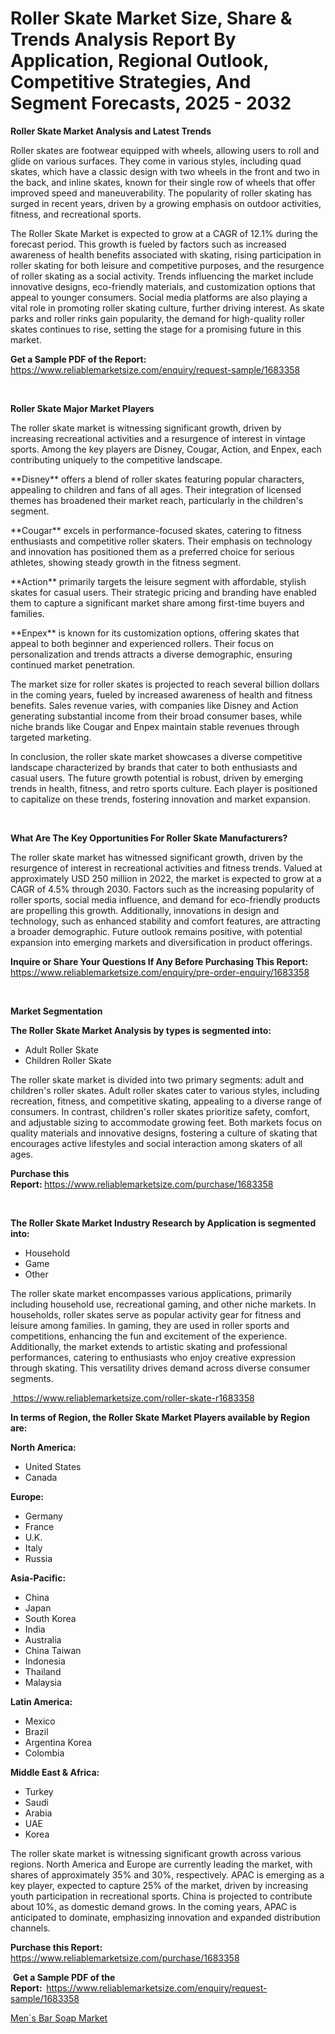 <p><h1>Roller Skate Market Size, Share & Trends Analysis Report By Application, Regional Outlook, Competitive Strategies, And Segment Forecasts, 2025 - 2032</h1></p><p><strong>Roller Skate Market Analysis and Latest Trends</strong></p>
<p><p>Roller skates are footwear equipped with wheels, allowing users to roll and glide on various surfaces. They come in various styles, including quad skates, which have a classic design with two wheels in the front and two in the back, and inline skates, known for their single row of wheels that offer improved speed and maneuverability. The popularity of roller skating has surged in recent years, driven by a growing emphasis on outdoor activities, fitness, and recreational sports.</p><p>The Roller Skate Market is expected to grow at a CAGR of 12.1% during the forecast period. This growth is fueled by factors such as increased awareness of health benefits associated with skating, rising participation in roller skating for both leisure and competitive purposes, and the resurgence of roller skating as a social activity. Trends influencing the market include innovative designs, eco-friendly materials, and customization options that appeal to younger consumers. Social media platforms are also playing a vital role in promoting roller skating culture, further driving interest. As skate parks and roller rinks gain popularity, the demand for high-quality roller skates continues to rise, setting the stage for a promising future in this market.</p></p>
<p><strong>Get a Sample PDF of the Report:&nbsp;</strong> <a href="https://www.reliablemarketsize.com/enquiry/request-sample/1683358?utm_campaign=3248&utm_medium=2&utm_source=Github&utm_content=ia&utm_term=26032025&utm_id=roller-skate">https://www.reliablemarketsize.com/enquiry/request-sample/1683358</a></p>
<p>&nbsp;</p>
<p><strong>Roller Skate Major Market Players</strong></p>
<p><p>The roller skate market is witnessing significant growth, driven by increasing recreational activities and a resurgence of interest in vintage sports. Among the key players are Disney, Cougar, Action, and Enpex, each contributing uniquely to the competitive landscape.</p><p>**Disney** offers a blend of roller skates featuring popular characters, appealing to children and fans of all ages. Their integration of licensed themes has broadened their market reach, particularly in the children's segment.</p><p>**Cougar** excels in performance-focused skates, catering to fitness enthusiasts and competitive roller skaters. Their emphasis on technology and innovation has positioned them as a preferred choice for serious athletes, showing steady growth in the fitness segment.</p><p>**Action** primarily targets the leisure segment with affordable, stylish skates for casual users. Their strategic pricing and branding have enabled them to capture a significant market share among first-time buyers and families.</p><p>**Enpex** is known for its customization options, offering skates that appeal to both beginner and experienced rollers. Their focus on personalization and trends attracts a diverse demographic, ensuring continued market penetration.</p><p>The market size for roller skates is projected to reach several billion dollars in the coming years, fueled by increased awareness of health and fitness benefits. Sales revenue varies, with companies like Disney and Action generating substantial income from their broad consumer bases, while niche brands like Cougar and Enpex maintain stable revenues through targeted marketing.</p><p>In conclusion, the roller skate market showcases a diverse competitive landscape characterized by brands that cater to both enthusiasts and casual users. The future growth potential is robust, driven by emerging trends in health, fitness, and retro sports culture. Each player is positioned to capitalize on these trends, fostering innovation and market expansion.</p></p>
<p>&nbsp;</p>
<p><strong>What Are The Key Opportunities For Roller Skate Manufacturers?</strong></p>
<p><p>The roller skate market has witnessed significant growth, driven by the resurgence of interest in recreational activities and fitness trends. Valued at approximately USD 250 million in 2022, the market is expected to grow at a CAGR of 4.5% through 2030. Factors such as the increasing popularity of roller sports, social media influence, and demand for eco-friendly products are propelling this growth. Additionally, innovations in design and technology, such as enhanced stability and comfort features, are attracting a broader demographic. Future outlook remains positive, with potential expansion into emerging markets and diversification in product offerings.</p></p>
<p><strong>Inquire or Share Your Questions If Any Before Purchasing This Report:</strong> <a href="https://www.reliablemarketsize.com/enquiry/pre-order-enquiry/1683358?utm_campaign=3248&utm_medium=2&utm_source=Github&utm_content=ia&utm_term=26032025&utm_id=roller-skate">https://www.reliablemarketsize.com/enquiry/pre-order-enquiry/1683358</a></p>
<p>&nbsp;</p>
<p><strong>Market Segmentation</strong></p>
<p><strong>The Roller Skate Market Analysis by types is segmented into:</strong></p>
<p><ul><li>Adult Roller Skate</li><li>Children Roller Skate</li></ul></p>
<p><p>The roller skate market is divided into two primary segments: adult and children's roller skates. Adult roller skates cater to various styles, including recreation, fitness, and competitive skating, appealing to a diverse range of consumers. In contrast, children's roller skates prioritize safety, comfort, and adjustable sizing to accommodate growing feet. Both markets focus on quality materials and innovative designs, fostering a culture of skating that encourages active lifestyles and social interaction among skaters of all ages.</p></p>
<p><strong>Purchase this Report:&nbsp;</strong><a href="https://www.reliablemarketsize.com/purchase/1683358?utm_campaign=3248&utm_medium=2&utm_source=Github&utm_content=ia&utm_term=26032025&utm_id=roller-skate">https://www.reliablemarketsize.com/purchase/1683358</a></p>
<p>&nbsp;</p>
<p><strong>The Roller Skate Market Industry Research by Application is segmented into:</strong></p>
<p><ul><li>Household</li><li>Game</li><li>Other</li></ul></p>
<p><p>The roller skate market encompasses various applications, primarily including household use, recreational gaming, and other niche markets. In households, roller skates serve as popular activity gear for fitness and leisure among families. In gaming, they are used in roller sports and competitions, enhancing the fun and excitement of the experience. Additionally, the market extends to artistic skating and professional performances, catering to enthusiasts who enjoy creative expression through skating. This versatility drives demand across diverse consumer segments.</p></p>
<p><a href="https://www.reliablemarketsize.com/roller-skate-r1683358?utm_campaign=3248&utm_medium=2&utm_source=Github&utm_content=ia&utm_term=26032025&utm_id=roller-skate">&nbsp;https://www.reliablemarketsize.com/roller-skate-r1683358</a></p>
<p><strong>In terms of Region, the Roller Skate Market Players available by Region are:</strong></p>
<p>
    <p> <strong> North America: </strong>
        <ul>
            <li>United States</li>
            <li>Canada</li>
        </ul>
        </p> 
    <p> <strong> Europe: </strong>
        <ul>
            <li>Germany</li>
            <li>France</li>
            <li>U.K.</li>
            <li>Italy</li>
            <li>Russia</li>
        </ul>
        </p> 
    <p> <strong> Asia-Pacific: </strong>
        <ul>
            <li>China</li>
            <li>Japan</li>
            <li>South Korea</li>
            <li>India</li>
            <li>Australia</li>
            <li>China Taiwan</li>
            <li>Indonesia</li>
            <li>Thailand</li>
            <li>Malaysia</li>
        </ul>
        </p> 
    <p> <strong> Latin America: </strong>
        <ul>
            <li>Mexico</li>
            <li>Brazil</li>
            <li>Argentina Korea</li>
            <li>Colombia</li>
        </ul>
        </p> 
    <p> <strong> Middle East & Africa: </strong>
        <ul>
            <li>Turkey</li>
            <li>Saudi</li>
            <li>Arabia</li>
            <li>UAE</li>
            <li>Korea</li>
        </ul>
    </p>
    </p>
<p><p>The roller skate market is witnessing significant growth across various regions. North America and Europe are currently leading the market, with shares of approximately 35% and 30%, respectively. APAC is emerging as a key player, expected to capture 25% of the market, driven by increasing youth participation in recreational sports. China is projected to contribute about 10%, as domestic demand grows. In the coming years, APAC is anticipated to dominate, emphasizing innovation and expanded distribution channels.</p></p>
<p><strong>Purchase this Report: </strong><a href="https://www.reliablemarketsize.com/purchase/1683358?utm_campaign=3248&utm_medium=2&utm_source=Github&utm_content=ia&utm_term=26032025&utm_id=roller-skate">https://www.reliablemarketsize.com/purchase/1683358</a></p>
<p>&nbsp;<strong>Get a Sample PDF of the Report:&nbsp;&nbsp;</strong><a href="https://www.reliablemarketsize.com/enquiry/request-sample/1683358?utm_campaign=3248&utm_medium=2&utm_source=Github&utm_content=ia&utm_term=26032025&utm_id=roller-skate">https://www.reliablemarketsize.com/enquiry/request-sample/1683358</a></p>
<p><strong></strong></p>
<p><p><a href="https://github.com/shamstirroc7/Market-Research-Report-List-1/blob/main/mens-bar-soap-market.md?utm_campaign=3248&utm_medium=2&utm_source=Github&utm_content=ia&utm_term=26032025&utm_id=roller-skate">Men`s Bar Soap Market</a></p></p>